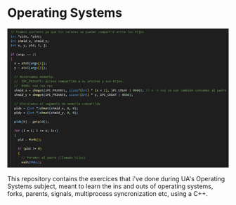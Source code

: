 # Operating Systems

<img src="./assets/scrshot.png" >

This repository contains the exercices that i've done during UA's Operating Systems subject, meant to learn the ins and outs of operating systems, forks, parents, signals, multiprocess syncronization etc, using a C++.